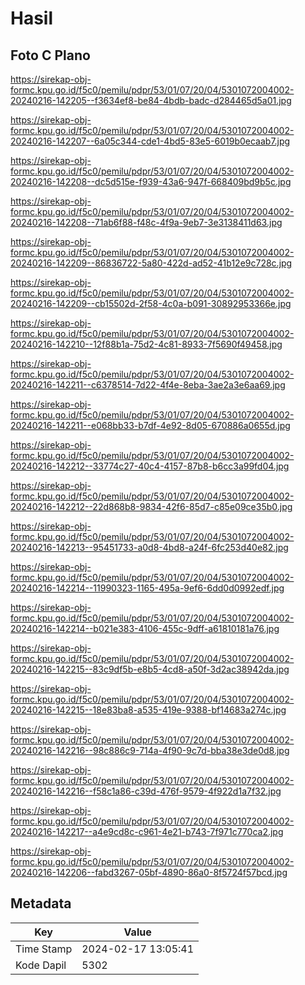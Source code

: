 # Hasil

## Foto C Plano

https://sirekap-obj-formc.kpu.go.id/f5c0/pemilu/pdpr/53/01/07/20/04/5301072004002-20240216-142205--f3634ef8-be84-4bdb-badc-d284465d5a01.jpg

https://sirekap-obj-formc.kpu.go.id/f5c0/pemilu/pdpr/53/01/07/20/04/5301072004002-20240216-142207--6a05c344-cde1-4bd5-83e5-6019b0ecaab7.jpg

https://sirekap-obj-formc.kpu.go.id/f5c0/pemilu/pdpr/53/01/07/20/04/5301072004002-20240216-142208--dc5d515e-f939-43a6-947f-668409bd9b5c.jpg

https://sirekap-obj-formc.kpu.go.id/f5c0/pemilu/pdpr/53/01/07/20/04/5301072004002-20240216-142208--71ab6f88-f48c-4f9a-9eb7-3e3138411d63.jpg

https://sirekap-obj-formc.kpu.go.id/f5c0/pemilu/pdpr/53/01/07/20/04/5301072004002-20240216-142209--86836722-5a80-422d-ad52-41b12e9c728c.jpg

https://sirekap-obj-formc.kpu.go.id/f5c0/pemilu/pdpr/53/01/07/20/04/5301072004002-20240216-142209--cb15502d-2f58-4c0a-b091-30892953366e.jpg

https://sirekap-obj-formc.kpu.go.id/f5c0/pemilu/pdpr/53/01/07/20/04/5301072004002-20240216-142210--12f88b1a-75d2-4c81-8933-7f5690f49458.jpg

https://sirekap-obj-formc.kpu.go.id/f5c0/pemilu/pdpr/53/01/07/20/04/5301072004002-20240216-142211--c6378514-7d22-4f4e-8eba-3ae2a3e6aa69.jpg

https://sirekap-obj-formc.kpu.go.id/f5c0/pemilu/pdpr/53/01/07/20/04/5301072004002-20240216-142211--e068bb33-b7df-4e92-8d05-670886a0655d.jpg

https://sirekap-obj-formc.kpu.go.id/f5c0/pemilu/pdpr/53/01/07/20/04/5301072004002-20240216-142212--33774c27-40c4-4157-87b8-b6cc3a99fd04.jpg

https://sirekap-obj-formc.kpu.go.id/f5c0/pemilu/pdpr/53/01/07/20/04/5301072004002-20240216-142212--22d868b8-9834-42f6-85d7-c85e09ce35b0.jpg

https://sirekap-obj-formc.kpu.go.id/f5c0/pemilu/pdpr/53/01/07/20/04/5301072004002-20240216-142213--95451733-a0d8-4bd8-a24f-6fc253d40e82.jpg

https://sirekap-obj-formc.kpu.go.id/f5c0/pemilu/pdpr/53/01/07/20/04/5301072004002-20240216-142214--11990323-1165-495a-9ef6-6dd0d0992edf.jpg

https://sirekap-obj-formc.kpu.go.id/f5c0/pemilu/pdpr/53/01/07/20/04/5301072004002-20240216-142214--b021e383-4106-455c-9dff-a61810181a76.jpg

https://sirekap-obj-formc.kpu.go.id/f5c0/pemilu/pdpr/53/01/07/20/04/5301072004002-20240216-142215--83c9df5b-e8b5-4cd8-a50f-3d2ac38942da.jpg

https://sirekap-obj-formc.kpu.go.id/f5c0/pemilu/pdpr/53/01/07/20/04/5301072004002-20240216-142215--18e83ba8-a535-419e-9388-bf14683a274c.jpg

https://sirekap-obj-formc.kpu.go.id/f5c0/pemilu/pdpr/53/01/07/20/04/5301072004002-20240216-142216--98c886c9-714a-4f90-9c7d-bba38e3de0d8.jpg

https://sirekap-obj-formc.kpu.go.id/f5c0/pemilu/pdpr/53/01/07/20/04/5301072004002-20240216-142216--f58c1a86-c39d-476f-9579-4f922d1a7f32.jpg

https://sirekap-obj-formc.kpu.go.id/f5c0/pemilu/pdpr/53/01/07/20/04/5301072004002-20240216-142217--a4e9cd8c-c961-4e21-b743-7f971c770ca2.jpg

https://sirekap-obj-formc.kpu.go.id/f5c0/pemilu/pdpr/53/01/07/20/04/5301072004002-20240216-142206--fabd3267-05bf-4890-86a0-8f5724f57bcd.jpg


## Metadata

| Key        | Value               |
| ---------- | ------------------- |
| Time Stamp | 2024-02-17 13:05:41 |
| Kode Dapil | 5302                |



